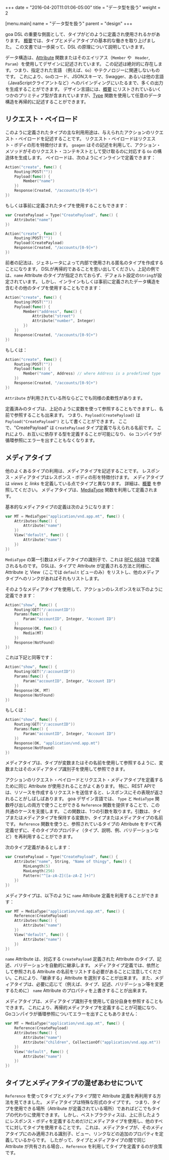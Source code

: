 +++
date = "2016-04-20T11:01:06-05:00"
title = "データ型を扱う"
weight = 2

[menu.main]
name = "データ型を扱う"
parent = "design"
+++

goa DSL の重要な側面として、タイプがどのように定義され使用されるかがあります。
[概要](/design/overview)では、タイプとメディアタイプの基本的な働きを取り上げました。
この文書では一歩戻って、DSL の原理について説明していきます。

データ構造は、[Attribute](https://goa.design/v1/reference/goa/design/apidsl/#func-attribute-a-name-apidsl-attribute-a) 関数またはそのエイリアス（`Member` や ` Header`, `Param`）を使用してデザインに記述されています。
この記述は絶対的に存在します。つまり、指定された言語 （例えば、`Go`）やテクノロジーに関連しないものです。
これにより、`Go`のコード、JSONスキーマ、Swagger、あるいは他の言語（JavaScriptクライアントなど）へのバインディングにいたるまで、多くの出力を生成することができます。
デザイン言語には、[概要](/design/overview) にリストされているいくつかのプリミティブ型が含まれていますが、[Type](https://goa.design/v1/reference/goa/design/apidsl/#func-type-a-name-apidsl-type-a) 関数を使用して任意のデータ構造を再帰的に記述することができます。

## リクエスト・ペイロード

このように定義されたタイプの主な利用用途は、与えられたアクションのリクエスト・ペイロードを記述することです。
リクエスト・ペイロードはリクエスト・ボディの形を特徴付けます。
`goagen` はその記述を利用して、アクション・メソッドがそのリクエスト・コンテキストとして受け取るのに対応する `Go` の構造体を生成します。
ペイロードは、次のようにインラインで定義できます：

```go
Action("create", func() {
	Routing(POST(""))
	Payload(func() {
		Member("name")
	})
	Response(Created, "/accounts/[0-9]+")
})
```

もしくは事前に定義されたタイプを使用することもできます：

```go
var CreatePayload = Type("CreatePayload", func() {
	Attribute("name")
})

Action("create", func() {
	Routing(POST(""))
	Payload(CreatePayload)
	Response(Created, "/accounts/[0-9]+")
})
```

前者の記法は、ジェネレータによって内部で使用される匿名のタイプを作成することになります。
DSLが再帰的であることを思い出してください。上記の例では、`name` Attribute のタイプが指定されておらず、デフォルト設定の`String`が設定されています。
しかし、インラインもしくは事前に定義されたデータ構造を含むその他のタイプを使用することもできます：

```go
Action("create", func() {
	Routing(POST(""))
	Payload(func() {
		Member("address", func() {
			Attribute("street")
			Attribute("number", Integer)
		})
	})
	Response(Created, "/accounts/[0-9]+")
})
```

もしくは：

```go
Action("create", func() {
	Routing(POST(""))
	Payload(func() {
		Member("name", Address) // where Address is a predefined type
	})
	Response(Created, "/accounts/[0-9]+")
})
```

`Attribute` が利用されている所ならどこでも同様の柔軟性があります。

定義済みのタイプは、上記のように変数を使って参照することもできますし、名前で参照することも出来ます。
つまり、`Payload(CreatePayload)` は `Payload("CreatePayload")` として書くことができます。
ここで、"CreatePayload" は `CreatePayload` タイプ定義で与えられる名前です。
これにより、お互いに依存する型を定義することが可能になり、 `Go` コンパイラが循環参照にエラーを出すこともなくなります。

## メディアタイプ

他のよくあるタイプの利用は、メディアタイプを記述することです。
レスポンス・メディアタイプはレスポンス・ボディの形を特徴付けます。
メディアタイプは *views* と *links* を定義している点でタイプと異なります。
詳細は、[概要](/design/overview) を参照してください。
メディアタイプは、[MediaType](https://goa.design/v1/reference/goa/design/apidsl/#func-mediatype-a-name-apidsl-mediatype-a) 関数を利用して定義されます。

基本的なメディアタイプの定義は次のようになります：

```go
var MT = MediaType("application/vnd.app.mt", func() {
	Attributes(func() {
		Attribute("name")
	})
	View("default", func() {
		Attribute("name")
	})
})
```
`MediaType` の第一引数はメディアタイプの識別子で、これは [RFC 6838](https://tools.ietf.org/html/rfc6838) で定義されるものです。
DSLは、タイプで Attribute が定義される方法と同様に、Attribute と View（ここでは `default` ビューのみ）をリストし、他のメディアタイプへのリンクがあればそれもリストします。

そのようなメディアタイプを使用して、アクションのレスポンスを以下のように定義できます：

```go
Action("show", func() {
	Routing(GET("/:accountID"))
	Params(func() {
		Param("accountID", Integer, "Account ID")
	})
	Response(OK, func() {
		Media(MT)
	})
	Response(NotFound)
})
```

これは下記と同等です：

```go
Action("show", func() {
	Routing(GET("/:accountID"))
	Params(func() {
		Param("accountID", Integer, "Account ID")
	})
	Response(OK, MT)
	Response(NotFound)
})
```

もしくは：

```go
Action("show", func() {
	Routing(GET("/:accountID"))
	Params(func() {
		Param("accountID", Integer, "Account ID")
	})
	Response(OK, "application/vnd.app.mt")
	Response(NotFound)
})
```

メディアタイプは、タイプが変数またはその名前を使用して参照するように、変数またはそのメディアタイプ識別子を使用して参照できます。

アクションのリクエスト・ペイロードとリクエスト・メディアタイプを定義するために同じ Attribute が使用されることがよくあります。
特に、REST APIでは、リソースを作成するリクエストを送信すると、レスポンスにその表現が返されることがしばしばあります。
goa デザイン言語では、 `Type` と `MediaType` 関数呼び出しの両方で使うことができる `Reference` 関数を提供することで、この共通のケースを支援します。
この関数は、1つの引数を取ります。引数は、タイプまたはメディアタイプを保持する変数か、タイプまたはメディアタイプの名前です。
`Reference` 関数を使うと、参照されているタイプの Attribute をすべて再定義せずに、そのタイプのプロパティ（タイプ、説明、例、バリデーションなど）を再利用することができます。

次のタイプ定義があるとします：

```go
var CreatePayload = Type("CreatePayload", func() {
	Attribute("name", String, "Name of thingy", func() {
		MinLength(5)
		MaxLength(256)
		Pattern("^[a-zA-Z]([a-zA-Z ]+)")
	})
})
```
メディアタイプは、以下のように `name` Attribute 定義を利用することができます：

```go
var MT = MediaType("application/vnd.app.mt", func() {
	Reference(CreatePayload)
	Attributes(func() {
		Attribute("name")
	})
	View("default", func() {
		Attribute("name")
	})
})
```
`name` Attribute は、対応する `CreatePayload` 定義された Attribute のタイプ、記述、バリデーションを自動的に継承します。
メディアタイプ定義では、依然として参照される Attribute の名前をリストする必要があることに注意してください。これにより、「継承する」Attribute を選別することが出来ます。
また、メディアタイプは、必要に応じて（例えば、タイプ、記述、バリデーション等を変更するために） `name` Attribute のプロパティを上書きすることが出来ます。

メディアタイプは、メディアタイプ識別子を使用して自分自身を参照することもできます。
これにより、再帰的メディアタイプを定義することが可能になり、Goコンパイラが循環参照についてエラーを出すこともありません：

```go
var MT = MediaType("application/vnd.app.mt", func() {
	Reference(CreatePayload)
	Attributes(func() {
		Attribute("name")
		Attribute("children", CollectionOf("application/vnd.app.mt"))
	})
	View("default", func() {
		Attribute("name")
	})
})
```

## タイプとメディアタイプの混ぜあわせについて

`Reference` を使ってタイプとメディアタイプ間で Attribute 定義を再利用する方法を見てきました。
メディアタイプは特殊な形式のタイプです。
つまり、タイプを使用できる場所（Attribute が定義されている場所）であればどこでもタイプの代わりに使用できます。
しかし、ベストプラクティスは、上に示したようにレスポンス・ボディを定義するためだけにメディアタイプを使用し、他のすべてに対してタイプを使用することです。
これは、メディアタイプが、そのメディアタイプにのみ適用される識別子、ビュー、リンクなどの追加のプロパティを定義しているからです。
したがって、タイプとメディアタイプの間で同じ Attribute が共有される場合、、`Reference` を利用してタイプを定義するのが良策です。
